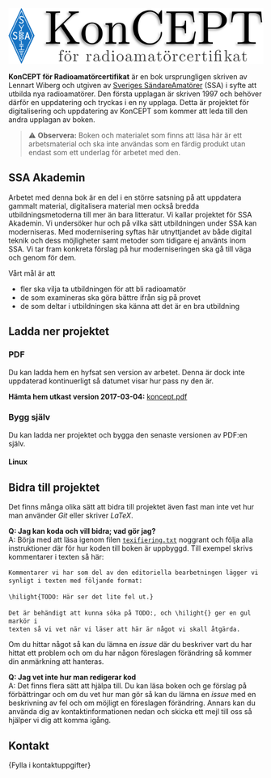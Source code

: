 
![KonCEPT för radioamatörcertifikat]

**KonCEPT för Radioamatörcertifikat** är en bok ursprungligen skriven av Lennart Wiberg och utgiven av [Sveriges SändareAmatörer](http://ssa.se) (SSA) i syfte att utbilda nya radioamatörer. Den första upplagan är skriven 1997 och behöver därför en uppdatering och tryckas i en ny upplaga. Detta är projektet för digitalisering och uppdatering av KonCEPT som kommer att leda till den andra upplagan av boken. 

> :warning: **Observera:** Boken och materialet som finns att läsa här är ett arbetsmaterial och ska inte användas som en färdig produkt utan endast som ett underlag för arbetet med den.

## SSA Akademin

Arbetet med denna bok är en del i en större satsning på att uppdatera gammalt material, digitalisera material men också bredda utbildningsmetoderna till mer än bara litteratur. Vi kallar projektet för SSA Akademin. Vi undersöker hur och på vilka sätt utbildningen under SSA kan moderniseras. Med modernisering syftas här utnyttjandet av både digital teknik och dess möjligheter samt metoder som tidigare ej använts inom SSA. Vi tar fram konkreta förslag på hur moderniseringen ska gå till väga och genom för dem.

Vårt mål är att

- fler ska vilja ta utbildningen för att bli radioamatör
- de som examineras ska göra bättre ifrån sig på provet
- de som deltar i utbildningen ska känna att det är en bra utbildning

## Ladda ner projektet

### PDF

Du kan ladda hem en hyfsat sen version av arbetet. Denna är dock inte uppdaterad kontinuerligt så datumet visar hur pass ny den är.

**Hämta hem utkast version 2017-03-04:** [koncept.pdf](https://drive.google.com/open?id=0B7Mlo8g4g-UBZkhQUUxZNEpzSW8)

### Bygg själv
Du kan ladda ner projektet och bygga den senaste versionen av PDF:en själv.

#### Linux

## Bidra till projektet

Det finns många olika sätt att bidra till projektet även fast man inte vet hur man använder *Git* eller skriver *LaTeX*. 

**Q: Jag kan koda och vill bidra; vad gör jag?**  
A: Börja med att läsa igenom filen [`texifiering.txt`](texifiering.txt) noggrant och följa alla instruktioner där för hur koden till boken är uppbyggd. Till exempel skrivs kommentarer i texten så här:

	Kommentarer vi har som del av den editoriella bearbetningen lägger vi
	synligt i texten med följande format:
	
	\hilight{TODO: Här ser det lite fel ut.}
	
	Det är behändigt att kunna söka på TODO:, och \hilight{} ger en gul markör i
	texten så vi vet när vi läser att här är något vi skall åtgärda.

Om du hittar något så kan du lämna en *issue* där du beskriver vart du har hittat ett problem och om du har någon föreslagen förändring så kommer din anmärkning att hanteras.

**Q: Jag vet inte hur man redigerar kod**  
A: Det finns flera sätt att hjälpa till. Du kan läsa boken och ge förslag på förbättringar och om du vet hur man gör så kan du lämna en *issue* med en beskrivning av fel och om möjligt en föreslagen förändring. Annars kan du använda dig av kontaktinformationen nedan och skicka ett mejl till oss så hjälper vi dig att komma igång.

## Kontakt
{Fylla i kontaktuppgifter}

[KonCEPT för radioamatörcertifikat]: koncept.png
